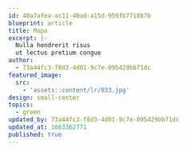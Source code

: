 ```yaml
---
id: 48a7afea-ac11-48ad-a15d-959fb7718b7b
blueprint: article
title: Mapa
excerpt: |-
  Nulla hendrerit risus
  ut lectus pretium congue
author:
  - 73a44fc3-f8d3-4d01-9c7e-095429bb71dc
featured_image:
  src:
    - 'assets::content/lr/033.jpg'
design: small-center
topics:
  - green
updated_by: 73a44fc3-f8d3-4d01-9c7e-095429bb71dc
updated_at: 1663362771
published: true
---
```

